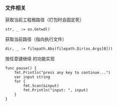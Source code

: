 ### 文件相关


获取当前工程根路径（打包时会固定死）
```golang
str, _ := os.Getwd()
```

获取当前路径（指向执行文件）
```golang
dir, _ := filepath.Abs(filepath.Dir(os.Args[0]))
```

按任意键继续 的功能实现
```golang
func pause() {
	fmt.Println("press any key to continue...")
	var input string
	for {
		fmt.Scan(&input)
		fmt.Println("input: ", input)
	}
}
```

